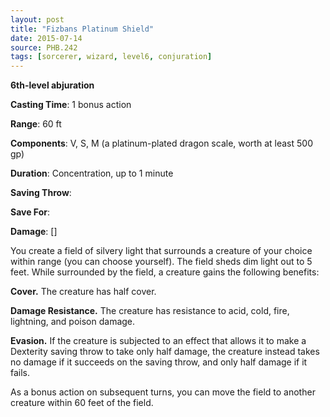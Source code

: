 ```yaml
---
layout: post
title: "Fizbans Platinum Shield"
date: 2015-07-14
source: PHB.242
tags: [sorcerer, wizard, level6, conjuration]
---
```


**6th-level abjuration**

**Casting Time**: 1 bonus action

**Range**: 60 ft

**Components**: V, S, M (a platinum-plated dragon scale, worth at least 500 gp)

**Duration**: Concentration, up to 1 minute

**Saving Throw**: 

**Save For**: 

**Damage**: []

You create a field of silvery light that surrounds a creature of your choice within range (you can choose yourself). The field sheds dim light out to 5 feet. While surrounded by the field, a creature gains the following benefits:

**Cover.** The creature has half cover.

**Damage Resistance.** The creature has resistance to acid, cold, fire, lightning, and poison damage.

**Evasion.** If the creature is subjected to an effect that allows it to make a Dexterity saving throw to take only half damage, the creature instead takes no damage if it succeeds on the saving throw, and only half damage if it fails.

As a bonus action on subsequent turns, you can move the field to another creature within 60 feet of the field.